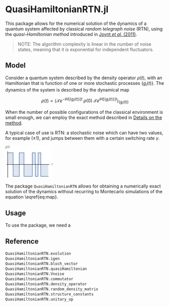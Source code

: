# QuasiHamiltonianRTN.jl

This package allows for the numerical solution of the dynamics of a quantum system
affected by classical *random telegraph noise* (RTN), using the *quasi-Hamiltonian method* introduced in
[Joynt *et al.* (2011)](https://dx.doi.org/10.1142/S0217979211100990).

> NOTE: The algorithm complexity is linear in the number of noise states,
> meaning that it is exponential for independent fluctuators.

## Model

Consider a quantum system described by the density operator $\rho(t)$, with an
Hamiltonian that is function of one or more stochastic processes $\{g_i(t)\}$.
The dynamics of the system is described by the dynamical map

```math
\begin{equation}
\label{eq:map}
\rho(t) = \left\langle \mathcal{T} e^{-i H[\{g_i(t)\}] t} \; \rho(0) \; \mathcal{T} e^{i H[\{g_i(t)\}] t} \right\rangle_{\{g_i(t)\}}
\end{equation}
```

When the number of possible configurations of the classical environment is small
enough, we can employ the exact method described in [Details on the method](@ref).

A typical case of use is RTN: a stochastic noise which can have two values,
for example $(\pm 1)$, and jumps between them with a certain switching rate $\gamma$.

![](rtn.png)

The package `QuasiHamiltonianRTN` allows for obtaining a numerically exact solution
of the dynamics without recurring to Montecarlo simulations of the equation \eqref{eq:map}.


##  Usage
To use the package, we need a

## Reference
```@docs
QuasiHamiltonianRTN.evolution
QuasiHamiltonianRTN.igen
QuasiHamiltonianRTN.bloch_vector
QuasiHamiltonianRTN.quasiHamiltonian
QuasiHamiltonianRTN.Vnoise
QuasiHamiltonianRTN.commutator
QuasiHamiltonianRTN.density_operator
QuasiHamiltonianRTN.random_density_matrix
QuasiHamiltonianRTN.structure_constants
QuasiHamiltonianRTN.unitary_op
```
